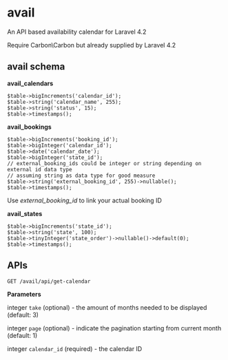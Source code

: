 # avail
An API based availability calendar for Laravel 4.2

Require Carbon\Carbon but already supplied by Laravel 4.2

## avail schema
**__avail_calendars__**
```
$table->bigIncrements('calendar_id');
$table->string('calendar_name', 255);
$table->string('status', 15);
$table->timestamps();
```

**__avail_bookings__**
```
$table->bigIncrements('booking_id');
$table->bigInteger('calendar_id');
$table->date('calendar_date');
$table->bigInteger('state_id');
// external_booking_ids could be integer or string depending on external id data type
// assuming string as data type for good measure
$table->string('external_booking_id', 255)->nullable();
$table->timestamps();
```
Use *external_booking_id* to link your actual booking ID

**__avail_states__**
```
$table->bigIncrements('state_id');
$table->string('state', 100);
$table->tinyInteger('state_order')->nullable()->default(0);
$table->timestamps();
```

## APIs
`GET /avail/api/get-calendar`

**Parameters**

integer    `take`         (optional)    - the amount of months needed to be displayed (default: 3)

integer    `page`         (optional)    - indicate the pagination starting from current month (default: 1)

integer    `calendar_id`  (required)    - the calendar ID

